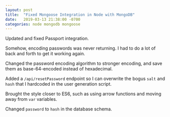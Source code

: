 ```yaml
---
layout: post
title:  "Fixed Mongoose Integration in Node with MongoDB"
date:   2019-03-13 21:38:00 -0700
categories: node mongodb mongoose
---
```

Updated and fixed Passport integration.

Somehow, encoding passwords was never returning.  I had to do a lot of back and
forth to get it working again.

Changed the password encoding algorithm to stronger encoding, and save them as
base-64-encoded instead of hexadecimal.

Added a `/api/resetPassword` endpoint so I can overwrite the bogus `salt` and
`hash` that I hardcoded in the user generation script.

Brought the style closer to ES6, such as using arrow functions and moving away
from `var` variables.

Changed `password` to `hash` in the database schema.
